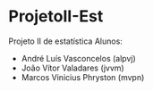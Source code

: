 # ProjetoII-Est
Projeto II de estatística
Alunos:
- André Luís Vasconcelos (alpvj)
- João Vítor Valadares (jvvm)
- Marcos Vinicius Phryston (mvpn)
